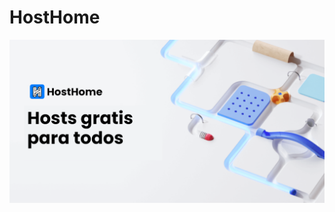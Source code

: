# HostHome

<p align="center">
  <img src="https://raw.githubusercontent.com/HostHome-of/website/main/src/static/images/banner.png" />
 </p>
